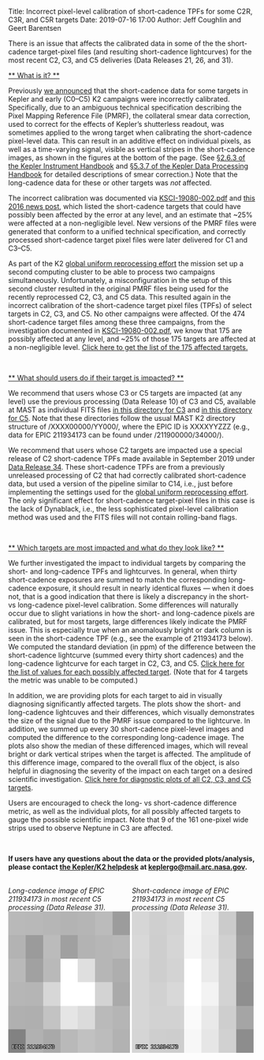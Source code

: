 Title: Incorrect pixel-level calibration of short-cadence TPFs for some C2R, C3R, and C5R targets
Date: 2019-07-16 17:00
Author: Jeff Coughlin and Geert Barentsen

There is an issue that affects the calibrated data in some of the the short-cadence target-pixel files (and resulting short-cadence lightcurves) for the most recent C2, C3, and C5 deliveries (Data Releases 21, 26, and 31).

<u> ** What is it? ** </u>

Previously [we announced](problem-with-kepler-and-k2-short-cadence-pixel-calibration.html) that the short-cadence data for some targets in Kepler and early (C0&ndash;C5) K2 campaigns were incorrectly calibrated. Specifically, due to an ambiguous technical specification describing the Pixel Mapping Reference File (PMRF), the collateral smear data correction, used to correct for the effects of Kepler’s shutterless readout, was sometimes applied to the wrong target when calibrating the short-cadence pixel-level data. This can result in an additive effect on individual pixels, as well as a time-varying signal, visible as vertical stripes in the short-cadence images, as shown in the figures at the bottom of the page. (See [§2.6.3 of the Kepler Instrument Handbook](https://archive.stsci.edu/files/live/sites/mast/files/home/missions-and-data/kepler/_documents/KSCI-19033-002-instrument-hb.pdf#page=25) and [§5.3.7 of the Kepler Data Processing Handbook](https://archive.stsci.edu/files/live/sites/mast/files/home/missions-and-data/kepler/_documents/KSCI-19081-002-KDPH.pdf#page=120) for detailed descriptions of smear correction.) Note that the long-cadence data for these or other targets was *not* affected.

The incorrect calibration was documented via [KSCI-19080-002.pdf](data/documentation/KSCI-19080-002.pdf) and [this 2016 news post](problem-with-kepler-and-k2-short-cadence-pixel-calibration.html), which listed the short-cadence targets that could have possibly been affected by the error at any level, and an estimate that ~25% were affected at a non-negligible level. New versions of the PMRF files were generated that conform to a unified technical specification, and correctly processed short-cadence target pixel files were later delivered for C1 and C3&ndash;C5.

As part of the K2 [global uniform reprocessing effort](k2-uniform-global-reprocessing-underway.html) the mission set up a second computing cluster to be able to process two campaigns simultaneously. Unfortunately, a misconfiguration in the setup of this second cluster resulted in the original PMRF files being used for the recently reprocessed C2, C3, and C5 data. This resulted again in the incorrect calibration of the short-cadence target pixel files (TPFs) of select targets in C2, C3, and C5. No other campaigns were affected. Of the 474 short-cadence target files among these three campaigns, from the investigation documented in [KSCI-19080-002.pdf](data/documentation/KSCI-19080-002.pdf), we know that 175 are possibly affected at any level, and ~25% of those 175 targets are affected at a non-negligible level. [Click here to get the list of the 175 affected targets.](/data/documentation/k2_reproc_c2_c3_c5_bad_short_cadence_target_list.csv)

<br>

<u> ** What should users do if their target is impacted? ** </u>

We recommend that users whose C3 or C5 targets are impacted (at any level) use the previous processing (Data Release 10) of C3 and C5, available at MAST as individual FITS files [in this directory for C3](https://archive.stsci.edu/missions/k2/target_pixel_files/old_release_bundles/c3/c3_old_release_files/) and [in this directory for C5](https://archive.stsci.edu/missions/k2/target_pixel_files/old_release_bundles/c5/c5_old_release_files/). Note that these directories follow the usual MAST K2 directory structure of /XXXX00000/YY000/, where the EPIC ID is XXXXYYZZZ (e.g., data for EPIC 211934173 can be found under /211900000/34000/).

We recommend that users whose C2 targets are impacted use a special release of C2 short-cadence TPFs made available in September 2019 under [Data Release 34](k2-pipeline-release-notes.html#data-release-34).  These short-cadence TPFs are from a previously unreleased processing of C2 that had correctly calibrated short-cadence data, but used a version of the pipeline similar to C14, i.e., just before implementing the settings used for the [global uniform reprocessing effort](k2-uniform-global-reprocessing-underway.html). The only significant effect for short-cadence target-pixel files in this case is the lack of Dynablack, i.e., the less sophisticated pixel-level calibration method was used and the FITS files will not contain rolling-band flags.

<br>

<u> ** Which targets are most impacted and what do they look like? ** </u>

We further investigated the impact to individual targets by comparing the short- and long-cadence TPFs and lightcurves. In general, when thirty short-cadence exposures are summed to match the corresponding long-cadence exposure, it should result in nearly identical fluxes &mdash; when it does not, that is a good indication that there is likely a discrepancy in the short- vs long-cadence pixel-level calibration. Some differences will naturally occur due to slight variations in how the short- and long-cadence pixels are calibrated, but for most targets, large differences likely indicate the PMRF issue. This is especially true when an anomalously bright or dark column is seen in the short-cadence TPF (e.g., see the example of 211934173 below). We computed the standard deviation (in ppm) of the difference between the short-cadence lightcurve (summed every thirty short cadences) and the long-cadence lightcurve for each target in C2, C3, and C5. [Click here for the list of values for each possibly affected target](/data/documentation/k2_reproc_c2_c3_c5_short_long_lightcurve_diff_std.csv). (Note that for 4 targets the metric was unable to be computed.)

In addition, we are providing plots for each target to aid in visually diagnosing significantly affected targets. The plots show the short- and long-cadence lightcuves and their differences, which visually demonstrates the size of the signal due to the PMRF issue compared to the lightcurve. In addition, we summed up every 30 short-cadence pixel-level images and computed the difference to the corresponding long-cadence image. The plots also show the median of these differenced images, which will reveal bright or dark vertical stripes when the target is affected. The amplitude of this difference image, compared to the overall flux of the object, is also helpful in diagnosing the severity of the impact on each target on a desired scientific investigation. [Click here for diagnostic plots of all C2, C3, and C5 targets](/images/news/pmrf/).

Users are encouraged to check the long- vs short-cadence difference metric, as well as the individual plots, for all possibly affected targets to gauge the possible scientific impact. Note that 9 of the 161 one-pixel wide strips used to observe Neptune in C3 are affected.

<br>

**If users have any questions about the data or the provided plots/analysis, please contact [the Kepler/K2 helpdesk](https://keplerscience.arc.nasa.gov/helpdesk.html) at <keplergo@mail.arc.nasa.gov>.**

<br>

<div class="thumbnail" style="width: 49%;display: inline-block;">
<div class="caption">
<i>Long-cadence image of EPIC 211934173 in most recent C5 processing (Data Release 31).</i>
<a href="images/news/epic211934173-lc.png">
<img src="images/news/epic211934173-lc.png" class="img-responsive" alt="EPIC 211934173 long-cadence image">
</a>
</div>
</div>

<div class="thumbnail" style="width: 49%;display: inline-block;">
<div class="caption">
<i>Short-cadence image of EPIC 211934173 in most recent C5 processing (Data Release 31).</i>
<a href="images/news/epic211934173-sc.png">
<img src="images/news/epic211934173-sc.png" class="img-responsive" alt="EPIC 211934173 short-cadence image">
</a>
</div>
</div>
